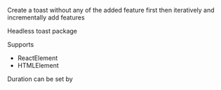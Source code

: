 Create a toast without any of the added feature first then iteratively and incrementally add features

Headless toast package

Supports

- ReactElement
- HTMLElement

Duration can be set by
